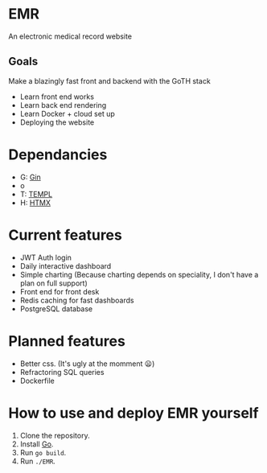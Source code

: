 # EMR

An electronic medical record website

## Goals

Make a blazingly fast front and backend with the GoTH stack
- Learn front end works
- Learn back end rendering
- Learn Docker + cloud set up
- Deploying the website

# Dependancies

- G: [Gin](https://gin-gonic.com/)
- o
- T: [TEMPL](https://templ.guide/)
- H: [HTMX](https://htmx.org/)

# Current features
- JWT Auth login
- Daily interactive dashboard
- Simple charting (Because charting depends on speciality, I don't have a plan on full support)
- Front end for front desk
- Redis caching for fast dashboards
- PostgreSQL database

# Planned features
- Better css. (It's ugly at the momment 😦)
- Refractoring SQL queries
- Dockerfile

# How to use and deploy EMR yourself
1. Clone the repository.
2. Install [Go](https://go.dev/doc/install).
3. Run `go build`.
4. Run `./EMR`.
